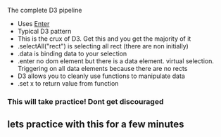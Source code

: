 
The complete D3 pipeline

 * Uses [Enter](http://d3js.org/#enter-exit)
 * Typical D3 pattern
 * This is the crux of D3.  Get this and you get the majority of it
 * .selectAll("rect") is selecting all rect (there are non initially)
 * .data is binding data to your selection
 * .enter no dom element but there is a data element. virtual selection.  Triggering on all data elements because there are no rects 
 * D3 allows you to cleanly use functions to manipulate data
 * .set x to return value from function

### This will take practice! Dont get discouraged
## lets practice with this for a few minutes